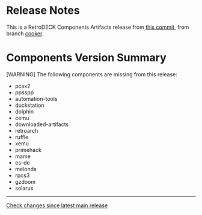 # Release Notes
This is a RetroDECK Components Artifacts release from [this commit](https://github.com/RetroDECK/components/commit/4989ba0d9e66f6f4705ddbe899da26d895a04919), from branch [cooker](https://github.com/RetroDECK/RetroDECK/tree/feat/cooker).

# Components Version Summary


[WARNING] The following components are missing from this release:
- pcsx2
- ppsspp
- automation-tools
- duckstation
- dolphin
- cemu
- downloaded-artifacts
- retroarch
- ruffle
- xemu
- primehack
- mame
- es-de
- melonds
- rpcs3
- gzdoom
- solarus


---

[Check changes since latest main release](https://github.com/RetroDECK/components/compare/main...4989ba0d9e66f6f4705ddbe899da26d895a04919)

